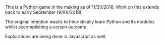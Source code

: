 This is a Python game in the making as of 11/20/2018. Work on this extends back to early September (9/XX/2018). 

The original intention was/is to heuristically learn Python and its modules whilst accomplishing a certain outcome.

Explorations are being done in Javascript as well.